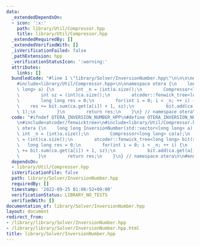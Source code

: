 ```yaml
---
data:
  _extendedDependsOn:
  - icon: ':x:'
    path: library/Util/Compressor.hpp
    title: library/Util/Compressor.hpp
  _extendedRequiredBy: []
  _extendedVerifiedWith: []
  _isVerificationFailed: false
  _pathExtension: hpp
  _verificationStatusIcon: ':warning:'
  attributes:
    links: []
  bundledCode: "#line 1 \"library/Solver/InversionNumber.hpp\"\n\n\n\n#include<atcoder/fenwicktree>\n\
    #include<library/Util/Compressor.hpp>\n\nnamespace otera {\n    long long InversionNumber(std::vector<long\
    \ long> a) {\n        int _n = (int)a.size();\n        Compressor<long long> ca(a);\n\
    \        int sz = (int)ca.size();\n        atcoder::fenwick_tree<long long> bit(sz);\n\
    \        long long res = 0;\n        for(int i = 0; i < _n; ++ i) {\n        \
    \    res += bit.sum(ca.get(a[i]) + 1, sz);\n            bit.add(ca.get(a[i]),\
    \ 1);\n        }\n        return res;\n    }\n} // namespace otera\n\n\n"
  code: "#ifndef OTERA_INVERSION_NUMBER_HPP\n#define OTERA_INVERSION_NUMBER_HPP 1\n\
    \n#include<atcoder/fenwicktree>\n#include<library/Util/Compressor.hpp>\n\nnamespace\
    \ otera {\n    long long InversionNumber(std::vector<long long> a) {\n       \
    \ int _n = (int)a.size();\n        Compressor<long long> ca(a);\n        int sz\
    \ = (int)ca.size();\n        atcoder::fenwick_tree<long long> bit(sz);\n     \
    \   long long res = 0;\n        for(int i = 0; i < _n; ++ i) {\n            res\
    \ += bit.sum(ca.get(a[i]) + 1, sz);\n            bit.add(ca.get(a[i]), 1);\n \
    \       }\n        return res;\n    }\n} // namespace otera\n\n#endif // OTERA_INVERSION_NUMBER_HPP"
  dependsOn:
  - library/Util/Compressor.hpp
  isVerificationFile: false
  path: library/Solver/InversionNumber.hpp
  requiredBy: []
  timestamp: '2022-09-25 01:06:52+09:00'
  verificationStatus: LIBRARY_NO_TESTS
  verifiedWith: []
documentation_of: library/Solver/InversionNumber.hpp
layout: document
redirect_from:
- /library/library/Solver/InversionNumber.hpp
- /library/library/Solver/InversionNumber.hpp.html
title: library/Solver/InversionNumber.hpp
---
```

